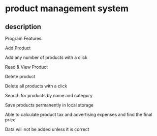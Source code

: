 #  product management system

## description

Program Features:

Add Product

Add any number of products with a click

Read & View Product

Delete product

Delete all products with a click

Search for products by name and category

Save products permanently in local storage

Able to calculate product tax and advertising expenses and find the final price

 Data will not be added unless it is correct
